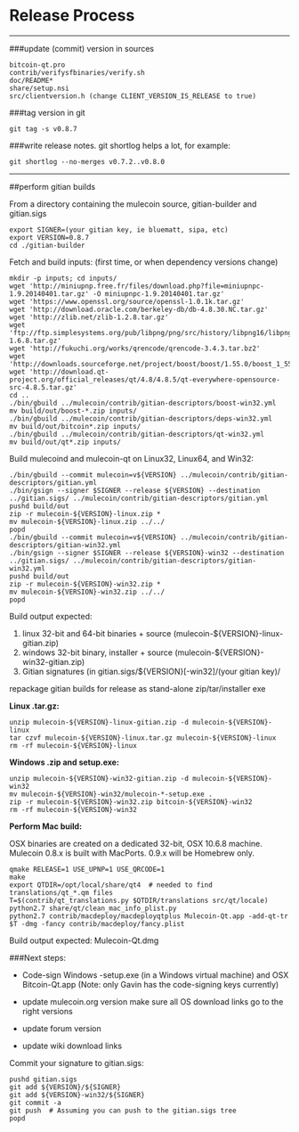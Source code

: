 Release Process
====================

* * *

###update (commit) version in sources


	bitcoin-qt.pro
	contrib/verifysfbinaries/verify.sh
	doc/README*
	share/setup.nsi
	src/clientversion.h (change CLIENT_VERSION_IS_RELEASE to true)

###tag version in git

	git tag -s v0.8.7

###write release notes. git shortlog helps a lot, for example:

	git shortlog --no-merges v0.7.2..v0.8.0

* * *

##perform gitian builds

 From a directory containing the mulecoin source, gitian-builder and gitian.sigs
  
	export SIGNER=(your gitian key, ie bluematt, sipa, etc)
	export VERSION=0.8.7
	cd ./gitian-builder

 Fetch and build inputs: (first time, or when dependency versions change)

	mkdir -p inputs; cd inputs/
	wget 'http://miniupnp.free.fr/files/download.php?file=miniupnpc-1.9.20140401.tar.gz' -O miniupnpc-1.9.20140401.tar.gz'
	wget 'https://www.openssl.org/source/openssl-1.0.1k.tar.gz'
	wget 'http://download.oracle.com/berkeley-db/db-4.8.30.NC.tar.gz'
	wget 'http://zlib.net/zlib-1.2.8.tar.gz'
	wget 'ftp://ftp.simplesystems.org/pub/libpng/png/src/history/libpng16/libpng-1.6.8.tar.gz'
	wget 'http://fukuchi.org/works/qrencode/qrencode-3.4.3.tar.bz2'
	wget 'http://downloads.sourceforge.net/project/boost/boost/1.55.0/boost_1_55_0.tar.bz2'
	wget 'http://download.qt-project.org/official_releases/qt/4.8/4.8.5/qt-everywhere-opensource-src-4.8.5.tar.gz'
	cd ..
	./bin/gbuild ../mulecoin/contrib/gitian-descriptors/boost-win32.yml
	mv build/out/boost-*.zip inputs/
	./bin/gbuild ../mulecoin/contrib/gitian-descriptors/deps-win32.yml
	mv build/out/bitcoin*.zip inputs/
	./bin/gbuild ../mulecoin/contrib/gitian-descriptors/qt-win32.yml
	mv build/out/qt*.zip inputs/

 Build mulecoind and mulecoin-qt on Linux32, Linux64, and Win32:
  
	./bin/gbuild --commit mulecoin=v${VERSION} ../mulecoin/contrib/gitian-descriptors/gitian.yml
	./bin/gsign --signer $SIGNER --release ${VERSION} --destination ../gitian.sigs/ ../mulecoin/contrib/gitian-descriptors/gitian.yml
	pushd build/out
	zip -r mulecoin-${VERSION}-linux.zip *
	mv mulecoin-${VERSION}-linux.zip ../../
	popd
	./bin/gbuild --commit mulecoin=v${VERSION} ../mulecoin/contrib/gitian-descriptors/gitian-win32.yml
	./bin/gsign --signer $SIGNER --release ${VERSION}-win32 --destination ../gitian.sigs/ ../mulecoin/contrib/gitian-descriptors/gitian-win32.yml
	pushd build/out
	zip -r mulecoin-${VERSION}-win32.zip *
	mv mulecoin-${VERSION}-win32.zip ../../
	popd

  Build output expected:

  1. linux 32-bit and 64-bit binaries + source (mulecoin-${VERSION}-linux-gitian.zip)
  2. windows 32-bit binary, installer + source (mulecoin-${VERSION}-win32-gitian.zip)
  3. Gitian signatures (in gitian.sigs/${VERSION}[-win32]/(your gitian key)/

repackage gitian builds for release as stand-alone zip/tar/installer exe

**Linux .tar.gz:**

	unzip mulecoin-${VERSION}-linux-gitian.zip -d mulecoin-${VERSION}-linux
	tar czvf mulecoin-${VERSION}-linux.tar.gz mulecoin-${VERSION}-linux
	rm -rf mulecoin-${VERSION}-linux

**Windows .zip and setup.exe:**

	unzip mulecoin-${VERSION}-win32-gitian.zip -d mulecoin-${VERSION}-win32
	mv mulecoin-${VERSION}-win32/mulecoin-*-setup.exe .
	zip -r mulecoin-${VERSION}-win32.zip bitcoin-${VERSION}-win32
	rm -rf mulecoin-${VERSION}-win32

**Perform Mac build:**

  OSX binaries are created on a dedicated 32-bit, OSX 10.6.8 machine.
  Mulecoin 0.8.x is built with MacPorts.  0.9.x will be Homebrew only.

	qmake RELEASE=1 USE_UPNP=1 USE_QRCODE=1
	make
	export QTDIR=/opt/local/share/qt4  # needed to find translations/qt_*.qm files
	T=$(contrib/qt_translations.py $QTDIR/translations src/qt/locale)
	python2.7 share/qt/clean_mac_info_plist.py
	python2.7 contrib/macdeploy/macdeployqtplus Mulecoin-Qt.app -add-qt-tr $T -dmg -fancy contrib/macdeploy/fancy.plist

 Build output expected: Mulecoin-Qt.dmg

###Next steps:

* Code-sign Windows -setup.exe (in a Windows virtual machine) and
  OSX Bitcoin-Qt.app (Note: only Gavin has the code-signing keys currently)

* update mulecoin.org version
  make sure all OS download links go to the right versions

* update forum version

* update wiki download links

Commit your signature to gitian.sigs:

	pushd gitian.sigs
	git add ${VERSION}/${SIGNER}
	git add ${VERSION}-win32/${SIGNER}
	git commit -a
	git push  # Assuming you can push to the gitian.sigs tree
	popd

